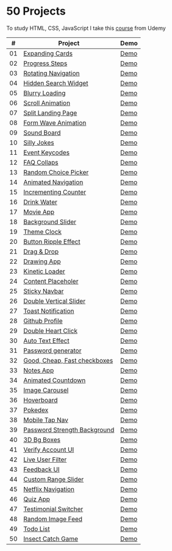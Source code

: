 # 50 Projects

To study HTML, CSS, JavaScript I take this [course](https://www.udemy.com/course/50-projects-50-days/) from Udemy

| #   | Project                                                                     | Demo                                                          |
| --- | --------------------------------------------------------------------------- | ------------------------------------------------------------- |
| 01  | [Expanding Cards](./01.Expanding%20Cards)                                   | [Demo](https://50project-expanding-cards.netlify.app/)        |
| 02  | [Progress Steps](./02.Progress%20Steps)                                     | [Demo](https://50project-progress-steps.netlify.app/)         |
| 03  | [Rotating Navigation](./03.Rotating%20Navigation)                           | [Demo](https://50project-rotating-navigation.netlify.app/)    |
| 04  | [Hidden Search Widget](./04.Hidden%20Search%20Widget)                       | [Demo](https://50project-hidden-search-widget.netlify.app/)   |
| 05  | [Blurry Loading](./05.Blurry%20Loading)                                     | [Demo](https://50project-blurry-loading.netlify.app/)         |
| 06  | [Scroll Animation](./06.Scroll%20Animation)                                 | [Demo](https://50project-scroll-animation.netlify.app/)       |
| 07  | [Split Landing Page](./07.Split%20Landing%20Page)                           | [Demo](https://50project-split-landing-page.netlify.app/)     |
| 08  | [Form Wave Animation](.08.Form%20wave%20Animation)                          | [Demo](https://50project-form-wave-animation.netlify.app/)    |
| 09  | [Sound Board](./09.Sound%20Board)                                           | [Demo](https://50project-sound-board.netlify.app/)            |
| 10  | [Silly Jokes](./10.Silly%20jokes)                                           | [Demo](https://50project-silly-jokes.netlify.app/)            |
| 11  | [Event Keycodes](./11.Event%20Keycodes)                                     | [Demo](https://50project-event-keycodes.netlify.app/)         |
| 12  | [FAQ Collaps](./12.FAQ%20Collaps)                                           | [Demo](https://50project-faq-collaps.netlify.app/)            |
| 13  | [Random Choice Picker](./13.Random%20Choice%20%20Picker)                    | [Demo](https://50project-random-choice-picker.netlify.app/)   |
| 14  | [Animated Navigation](./14.Animated%20Navigation)                           | [Demo](https://50project-animated-navigation.netlify.app/)    |
| 15  | [Incrementing Counter](./15.Incrementing%20Counter)                         | [Demo](https://50project-incrementing-counter.netlify.app/)   |
| 16  | [Drink Water](./16.Drink%20Water)                                           | [Demo](https://50project-drink-water.netlify.app/)            |
| 17  | [Movie App](./17.Movie%20App)                                               | [Demo](https://50project-movie-app.netlify.app/)              |
| 18  | [Background Slider](./18.Background%20Slider)                               | [Demo](https://50project-background-slider.netlify.app/)      |
| 19  | [Theme Clock](.19.Theme%20clock)                                            | [Demo](https://50project-theme-clock.netlify.app/)            |
| 20  | [Button Ripple Effect](./20.Btn%20Ripple%20Effect)                          | [Demo](https://50project-button-ripple-effect.netlify.app/)   |
| 21  | [Drag & Drop](./21.Drag%20n%20Drop)                                         | [Demo](https://50project-dragndrop.netlify.app/)              |
| 22  | [Drawing App](./22.Drawing%20App)                                           | [Demo](https://50project-drawing-app.netlify.app/)            |
| 23  | [Kinetic Loader](./23.Kinetic%20Loader)                                     | [Demo](https://50project-kinetic-loader.netlify.app/)         |
| 24  | [Content Placeholer](./24.Content-placeholer)                               | [Demo](https://50project-content-placeholder.netlify.app/)    |
| 25  | [Sticky Navbar](./25.Sticky%20Navbar)                                       | [Demo](https://50project-sticky-navbar.netlify.app/)          |
| 26  | [Double Vertical Slider](./26.Double%20vertical%20slide)                    | [Demo](https://50project-double-vertical-slider.netlify.app/) |
| 27  | [Toast Notification](./27.Toast%20notification)                             | [Demo](https://50project-toast-notification.netlify.app/)     |
| 28  | [Github Profile](./28.Github%20profile)                                     | [Demo](https://50project-github-profile.netlify.app/)         |
| 29  | [Double Heart Click](./29.Double%20Heart%20Click)                           | [Demo](https://50project-double-heart-click.netlify.app/)     |
| 30  | [Auto Text Effect](./30.Auto%20text%20effect)                               | [Demo](https://50project-auto-text-effect.netlify.app/)       |
| 31  | [Password generator](./31.Password%20generator)                             | [Demo](https://50project-password-generator.netlify.app/)     |
| 32  | [Good, Cheap, Fast checkboxes](./32.Good%2C%20Cheap%2C%20Fast%20checkboxes) | [Demo](https://50project-checkboxes.netlify.app/)             |
| 33  | [Notes App](./33.Notes%20App)                                               | [Demo](https://50project-notes-app.netlify.app/)              |
| 34  | [Animated Countdown](./34.Animated%20Countdown)                             | [Demo](https://50project-animated-countdown.netlify.app/)     |
| 35  | [Image Carousel](./35.Image%20Carousel)                                     | [Demo](https://50project-image-carousel.netlify.app/)         |
| 36  | [Hoverboard](./36.Hoverboard)                                               | [Demo](https://50project-hoverboard.netlify.app/)             |
| 37  | [Pokedex](./37.Pokedex)                                                     | [Demo](https://50project-pokedex.netlify.app/)                |
| 38  | [Mobile Tap Nav](./38.Mobile%20Tap%20Nav)                                   | [Demo](https://50project-mobile-tap-nav.netlify.app/)         |
| 39  | [Password Strength Background](./39.Password%20Strength%20Background)       | [Demo](https://50project-pw-strength-bg.netlify.app/)         |
| 40  | [3D Bg Boxes](./40.3D%20Bg%20Boxes)                                         | [Demo](https://50project-3d-bg-boxes.netlify.app/)            |
| 41  | [Verify Account UI](./41.Verify%20Account%20UI)                             | [Demo](https://50project-verify-account-ui.netlify.app/)      |
| 42  | [Live User Filter](./42.Live%20User%20Filter)                               | [Demo](https://50project-live-user-filter.netlify.app/)       |
| 43  | [Feedback UI](./43.Feedback%20UI)                                           | [Demo](https://50project-feedback-ui.netlify.app/)            |
| 44  | [Custom Range Slider](./44.Custom%20Range%20Slider)                         | [Demo](https://50project-custom-range-slider.netlify.app/)    |
| 45  | [Netflix Navigation](./45.Netflix%20Navigation)                             | [Demo](https://50project-netflix-navigation.netlify.app/)     |
| 46  | [Quiz App](./46.Quiz%20App)                                                 | [Demo](https://50project-quiz-app.netlify.app/)               |
| 47  | [Testimonial Switcher](./47.Testimonial%20Box%20Switcher)                   | [Demo](https://50project-testimonial-switcher.netlify.app/)   |
| 48  | [Random Image Feed](./48.%20Random%20Image%20Feed)                          | [Demo](https://50project-random-img-feed.netlify.app/)        |
| 49  | [Todo List](./49.Todo%20List)                                               | [Demo](https://50project-todolist.netlify.app/)               |
| 50  | [Insect Catch Game](./50.Insect%20Catch%20Game)                             | [Demo](https://50project-insect-catch-game.netlify.app/)      |
